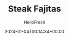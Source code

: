 ---
draft: false # Use this only for setting draft status
hidden: false # Use this to hide unwanted recipes
slug: # <post-title>
title: 'Steak Fajitas'
description: "Yep, you read that correctly. We’ve incorporated kiwis into one of our beloved Tex-Mex recipes. A refreshing fruit salsa contrasts the crisp fried beans and kick of spice, all of which are wrapped up for a fajita grand slam. We've partnered with Jack's Quality organic, low sodium beans to make these fajitas both healthy and delicious."
image: https://img.hellofresh.com/f_auto,fl_lossy,q_auto,w_1200/hellofresh_s3/image/steak-fajitas-e1391a86.jpg
date: 2024-01-04T00:14:34+00:00
author: HelloFresh

tags: []
categories: "main course"
cuisines: "Fusion"
allergens: ['Wheat']

calories: 895
preptime: ['30 minutes']
cooktime: # 180 = 3 Hours | In minutes
totaltime: PT30M
servings: 2

links:
  - description: "Yep, you read that correctly. We’ve incorporated kiwis into one of our beloved Tex-Mex recipes. A refreshing fruit salsa contrasts the crisp fried beans and kick of spice, all of which are wrapped up for a fajita grand slam. We've partnered with Jack's Quality organic, low sodium beans to make these fajitas both healthy and delicious."
    website: https://www.hellofresh.com/recipes/beef-fajitas-with-kiwi-salsa-578cdfb93933dc3f128b4568
    image: https://img.hellofresh.com/f_auto,fl_lossy,q_auto,w_1200/hellofresh_s3/image/steak-fajitas-e1391a86.jpg
 
weight: # 1 | You can add weight to some posts to override the default sorting (date descending)

comments: false # Keep False

ingredients: ['12 ounce Beef Sirloin Tips', '1 box Kidney Beans', '1 unit Red Bell Pepper', '4 unit Flour Tortilla', 'ounce Sirloin Tips', '1 unit Red Onion', '1 unit Kiwi', '1 unit Roma Tomato', '1 tablespoon Southwest Spice Blend', '1 unit Lime', '2 unit Scallions', '1 tablespoon Olive Oil', 'unit Salt', 'unit Pepper']

instructionTitles: ['Prep', 'Make the kiwi salsa', 'Sear the steak', 'Char the vegetables', 'Crisp the beans', 'Assemble the steak fajitas']
instructions: ['Wash and dry all produce. Preheat the oven to 400 degrees. Halve, peel, and quarter the onion. Finely dice one of the quarters and thinly slice the remainder. Core, seed, and thinly slice the bell pepper. Core, seed, and dice the tomato. Zest and cut the lime into wedges. Peel the kiwi with a vegetable peeler and finely dice. Thinly slice the scallions. Drain and rinse the beans.', 'In a medium bowl, combine the kiwi, lime zest, tomato, and as much diced onion as you like. Add a few squeezes of  lime juice (to taste) and season with salt and pepper.', 'Pat the sirloin tips dry with a paper towel before cutting into bite-sized pieces. Season on all sides with the Southwest spice blend, salt, and pepper. Heat a drizzle of oil in a large pan over high heat before adding the sirloin tips. Cook 3-4 minutes, turning to brown on all sides, until cooked to desired doneness. Remove from the pan and set aside.', 'Add the bell pepper, sliced onion and a drizzle of oil to the same pan over high heat. Cook, tossing occasionally, for 5-7 minutes, until slightly charred.', 'While the vegetables cook, heat a drizzle of oil in a medium pan over high heat. Add the beans and scallions. Cook, tossing, for 3-5 minutes, until slightly blistered. Season with salt and pepper. While the beans cook, wrap the tortillas in foil and place in the oven to warm 3-4 minutes. Alternatively, you can wrap them in a damp paper towel and microwave 30 seconds.', 'Fill each tortilla with sirloin tips, charred vegetables, kiwi salsa, and crispy beans. Serve any remaining beans on the side. Enjoy!']
---